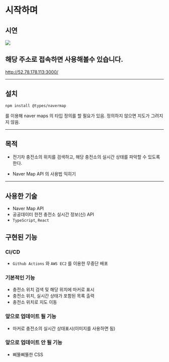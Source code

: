 # **시작하며**

## 시연

<img src="https://user-images.githubusercontent.com/98632452/212237489-59e698df-a495-4af3-ad1d-c25b34ab0b9b.gif">


## 해당 주소로 접속하면 사용해볼수 있습니다.
http://52.78.178.113:3000/

---

## **설치**

```
npm install @types/navermap
```
를 이용해 naver maps 의 타입 정의를 할 필요가 있음.
정의하지 않으면 지도가 그려지지 않음.

---


## **목적**
- 전기차 충전소의 위치를 검색하고,
해당 충전소의 실시간 상태를 파악할 수 있도록 한다.

- Naver Map API 의 사용법 익히기

---

## **사용한 기술**
- Naver Map API
- 공공데이터 한전 충전소 실시간 정보(신) API
- `TypeScript`, `React`


## **구현된 기능**

### **CI/CD**
- `Github Actions` 와 `AWS EC2` 를 이용한 무중단 배포

### 기본적인 기능
- 충전소 위치 검색 및 해당 위치에 마커로 표시
- 충전소 위치, 실시간 상태가 포함된 목록 출력
- 충전소 위치로 지도 이동

### 앞으로 업데이트 될 기능
- 마커로 충전소의 실시간 상태표시(이미지를 사용하면 됨)

### 앞으로 업데이트 안 될 기능
- 삐뚤삐뚤한 CSS
